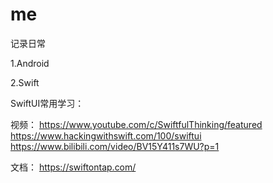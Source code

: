 # me

记录日常

1.Android

2.Swift

SwiftUI常用学习：

视频：
https://www.youtube.com/c/SwiftfulThinking/featured
https://www.hackingwithswift.com/100/swiftui
https://www.bilibili.com/video/BV15Y411s7WU?p=1

文档：
https://swiftontap.com/
